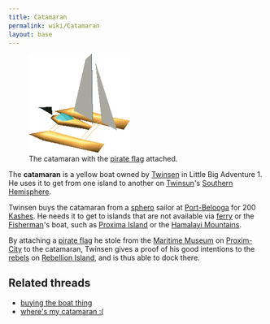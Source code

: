 ```yaml
---
title: Catamaran
permalink: wiki/Catamaran
layout: base
---
```


<figure>
<img src="assets/lba1/_transport_vehicles/catamara.gif"
title="The catamaran with the pirate flag attached." width="199" />
<figcaption>The catamaran with the <a href="pirate_flag"
title="wikilink">pirate flag</a> attached.</figcaption>
</figure>

The **catamaran** is a yellow boat owned by
[Twinsen](Twinsen "wikilink") in Little Big Adventure 1. He uses it to
get from one island to another on [Twinsun](Twinsun "wikilink")'s
[Southern Hemisphere](Southern_Hemisphere "wikilink").

Twinsen buys the catamaran from a [sphero](sphero "wikilink") sailor at
[Port-Belooga](Port-Belooga "wikilink") for 200
[Kashes](Kash "wikilink"). He needs it to get to islands that are not
available via [ferry](ferry "wikilink") or the
[Fisherman](Fisherman "wikilink")'s boat, such as [Proxima
Island](Proxima_Island "wikilink") or the [Hamalayi
Mountains](Hamalayi_Mountains "wikilink").

By attaching a [pirate flag](pirate_flag "wikilink") he stole from the
[Maritime Museum](Maritime_Museum "wikilink") on
[Proxim-City](Proxim-City "wikilink") to the catamaran, Twinsen gives a
proof of his good intentions to the [rebels](rebel "wikilink") on
[Rebellion Island](Rebellion_Island "wikilink"), and is thus able to
dock there.

## Related threads

- [buying the boat
  thing](https://forum.magicball.net/showthread.php?t=12620)
- [where's my catamaran
  :(](https://forum.magicball.net/showthread.php?t=12743)
